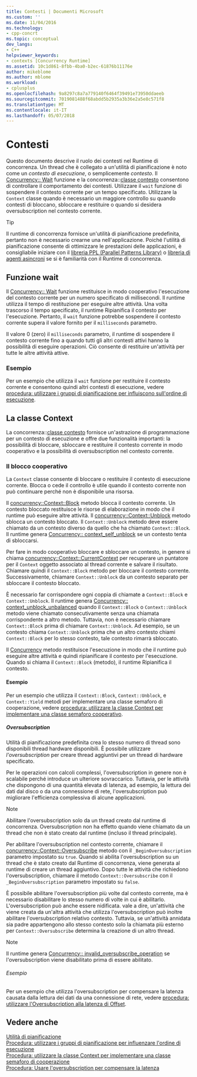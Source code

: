 ```yaml
---
title: Contesti | Documenti Microsoft
ms.custom: ''
ms.date: 11/04/2016
ms.technology:
- cpp-concrt
ms.topic: conceptual
dev_langs:
- C++
helpviewer_keywords:
- contexts [Concurrency Runtime]
ms.assetid: 10c1d861-8fbb-4ba0-b2ec-61876b11176e
author: mikeblome
ms.author: mblome
ms.workload:
- cplusplus
ms.openlocfilehash: 9a8297c8a7a779140f6464f39491e73950ddaeeb
ms.sourcegitcommit: 7019081488f68abdd5b2935a3b36e2a5e8c571f8
ms.translationtype: MT
ms.contentlocale: it-IT
ms.lasthandoff: 05/07/2018
---
```

# <a name="contexts"></a>Contesti

Questo documento descrive il ruolo dei contesti nel Runtime di concorrenza. Un thread che è collegato a un'utilità di pianificazione è noto come un *contesto di esecuzione*, o semplicemente *contesto*. Il [Concurrency:: Wait](reference/concurrency-namespace-functions.md#wait) funzione e la concorrenza::[classe contesto](../../parallel/concrt/reference/context-class.md) consentono di controllare il comportamento dei contesti. Utilizzare il `wait` funzione di sospendere il contesto corrente per un tempo specificato. Utilizzare la `Context` classe quando è necessario un maggiore controllo su quando contesti di bloccano, sbloccare e restituire o quando si desidera oversubscription nel contesto corrente.  
  
> [!TIP]
>  Il runtime di concorrenza fornisce un'utilità di pianificazione predefinita, pertanto non è necessario crearne una nell'applicazione. Poiché l'utilità di pianificazione consente di ottimizzare le prestazioni delle applicazioni, è consigliabile iniziare con il [libreria PPL (Parallel Patterns Library)](../../parallel/concrt/parallel-patterns-library-ppl.md) o [libreria di agenti asincroni](../../parallel/concrt/asynchronous-agents-library.md) se si è familiarità con il Runtime di concorrenza.  
  
## <a name="the-wait-function"></a>Funzione wait  

 Il [Concurrency:: Wait](reference/concurrency-namespace-functions.md#wait) funzione restituisce in modo cooperativo l'esecuzione del contesto corrente per un numero specificato di millisecondi. Il runtime utilizza il tempo di restituzione per eseguire altre attività. Una volta trascorso il tempo specificato, il runtime Ripianifica il contesto per l'esecuzione. Pertanto, il `wait` funzione potrebbe sospendere il contesto corrente supera il valore fornito per il `milliseconds` parametro.  
  
 Il valore 0 (zero) il `milliseconds` parametro, il runtime di sospendere il contesto corrente fino a quando tutti gli altri contesti attivi hanno la possibilità di eseguire operazioni. Ciò consente di restituire un'attività per tutte le altre attività attive.  
  
### <a name="example"></a>Esempio  
 Per un esempio che utilizza il `wait` funzione per restituire il contesto corrente e consentono quindi altri contesti di esecuzione, vedere [procedura: utilizzare i gruppi di pianificazione per influiscono sull'ordine di esecuzione](../../parallel/concrt/how-to-use-schedule-groups-to-influence-order-of-execution.md).  
  
## <a name="the-context-class"></a>La classe Context  
 La concorrenza::[classe contesto](../../parallel/concrt/reference/context-class.md) fornisce un'astrazione di programmazione per un contesto di esecuzione e offre due funzionalità importanti: la possibilità di bloccare, sbloccare e restituire il contesto corrente in modo cooperativo e la possibilità di oversubscription nel contesto corrente.  
  
### <a name="cooperative-blocking"></a>Il blocco cooperativo  
 La `Context` classe consente di bloccare o restituire il contesto di esecuzione corrente. Blocca o cede il controllo è utile quando il contesto corrente non può continuare perché non è disponibile una risorsa.  
  

 Il [concurrency::Context::Block](reference/context-class.md#block) metodo blocca il contesto corrente. Un contesto bloccato restituisce le risorse di elaborazione in modo che il runtime può eseguire altre attività. Il [concurrency::Context::Unblock](reference/context-class.md#unblock) metodo sblocca un contesto bloccato. Il `Context::Unblock` metodo deve essere chiamato da un contesto diverso da quello che ha chiamato `Context::Block`. Il runtime genera [Concurrency:: context_self_unblock](../../parallel/concrt/reference/context-self-unblock-class.md) se un contesto tenta di sbloccarsi.  
  
 Per fare in modo cooperativo bloccare e sbloccare un contesto, in genere si chiama [concurrency::Context::CurrentContext](reference/context-class.md#currentcontext) per recuperare un puntatore per il `Context` oggetto associato al thread corrente e salvare il risultato. Chiamare quindi il `Context::Block` metodo per bloccare il contesto corrente. Successivamente, chiamare `Context::Unblock` da un contesto separato per sbloccare il contesto bloccato.  
  
 È necessario far corrispondere ogni coppia di chiamate a `Context::Block` e `Context::Unblock`. Il runtime genera [Concurrency:: context_unblock_unbalanced](../../parallel/concrt/reference/context-unblock-unbalanced-class.md) quando il `Context::Block` o `Context::Unblock` metodo viene chiamato consecutivamente senza una chiamata corrispondente a altro metodo. Tuttavia, non è necessario chiamare `Context::Block` prima di chiamare `Context::Unblock`. Ad esempio, se un contesto chiama `Context::Unblock` prima che un altro contesto chiami `Context::Block` per lo stesso contesto, tale contesto rimarrà sbloccato.  
  
 Il [Concurrency](reference/context-class.md#yield) metodo restituisce l'esecuzione in modo che il runtime può eseguire altre attività e quindi ripianificare il contesto per l'esecuzione. Quando si chiama il `Context::Block` (metodo), il runtime Ripianifica il contesto.  

  
#### <a name="example"></a>Esempio  
 Per un esempio che utilizza il `Context::Block`, `Context::Unblock`, e `Context::Yield` metodi per implementare una classe semaforo di cooperazione, vedere [procedura: utilizzare la classe Context per implementare una classe semaforo cooperativo](../../parallel/concrt/how-to-use-the-context-class-to-implement-a-cooperative-semaphore.md).  
  
##### <a name="oversubscription"></a>Oversubscription  
 Utilità di pianificazione predefinita crea lo stesso numero di thread sono disponibili thread hardware disponibili. È possibile utilizzare *l'oversubscription* per creare thread aggiuntivi per un thread di hardware specificato.  
  
 Per le operazioni con calcoli complessi, l'oversubscription in genere non è scalabile perché introduce un ulteriore sovraccarico. Tuttavia, per le attività che dispongono di una quantità elevata di latenza, ad esempio, la lettura dei dati dal disco o da una connessione di rete, l'oversubscription può migliorare l'efficienza complessiva di alcune applicazioni.  
  
> [!NOTE]
>  Abilitare l'oversubscription solo da un thread creato dal runtime di concorrenza. Oversubscription non ha effetto quando viene chiamato da un thread che non è stato creato dal runtime (incluso il thread principale).  
  
 Per abilitare l'oversubscription nel contesto corrente, chiamare il [concurrency::Context::Oversubscribe](reference/context-class.md#oversubscribe) metodo con il `_BeginOversubscription` parametro impostato su `true`. Quando si abilita l'oversubscription su un thread che è stato creato dal Runtime di concorrenza, viene generata al runtime di creare un thread aggiuntivo. Dopo tutte le attività che richiedono l'oversubscription, chiamare il metodo `Context::Oversubscribe` con il `_BeginOversubscription` parametro impostato su `false`.  

  
 È possibile abilitare l'oversubscription più volte dal contesto corrente, ma è necessario disabilitare lo stesso numero di volte in cui è abilitarlo. L'oversubscription può anche essere nidificata. vale a dire, un'attività che viene creata da un'altra attività che utilizza l'oversubscription può inoltre abilitare l'oversubscription relativo contesto. Tuttavia, se un'attività annidata sia padre appartengono allo stesso contesto solo la chiamata più esterno per `Context::Oversubscribe` determina la creazione di un altro thread.  
  
> [!NOTE]
>  Il runtime genera [Concurrency:: invalid_oversubscribe_operation](../../parallel/concrt/reference/invalid-oversubscribe-operation-class.md) se l'oversubscription viene disabilitato prima di essere abilitato.  
  
###### <a name="example"></a>Esempio  
 Per un esempio che utilizza l'oversubscription per compensare la latenza causata dalla lettura dei dati da una connessione di rete, vedere [procedura: utilizzare l'Oversubscription alla latenza di Offset](../../parallel/concrt/how-to-use-oversubscription-to-offset-latency.md).  
  
## <a name="see-also"></a>Vedere anche  
 [Utilità di pianificazione](../../parallel/concrt/task-scheduler-concurrency-runtime.md)   
 [Procedura: utilizzare i gruppi di pianificazione per influenzare l'ordine di esecuzione](../../parallel/concrt/how-to-use-schedule-groups-to-influence-order-of-execution.md)   
 [Procedura: utilizzare la classe Context per implementare una classe semaforo di cooperazione](../../parallel/concrt/how-to-use-the-context-class-to-implement-a-cooperative-semaphore.md)   
 [Procedura: Usare l'oversubscription per compensare la latenza](../../parallel/concrt/how-to-use-oversubscription-to-offset-latency.md)

